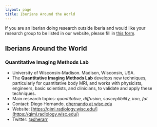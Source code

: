 ```yaml
---
layout: page
title: Iberians Around the World
---
```


If you are an Iberian doing research outside Iberia and would like your research group to be listed in our website, please fill in <a href="https://forms.gle/X3XvHLDNbY7jF1QX6" target="_blank">this form</a>.

## Iberians Around the World

### Quantitative Imaging Methods Lab

- University of Wisconsin-Madison. Madison, Wisconsin, USA.
- The **Quantitative Imaging Methods Lab** develops new techniques, particularly for quantitative body MRI, and works with physicists, engineers, basic scientists, and clinicians, to validate and apply these techniques.
- Main research topics: *quantitative, diffusion, susceptibility, iron, fat*
- Contact: Diego Hernando, [dhernando at wisc.edu](mailto:dhernando@wisc.edu)
- Website: [https://qiml.radiology.wisc.edu/](https://qiml.radiology.wisc.edu/)
- Twitter: [@dherarr](https://twitter.com/dherarr)
